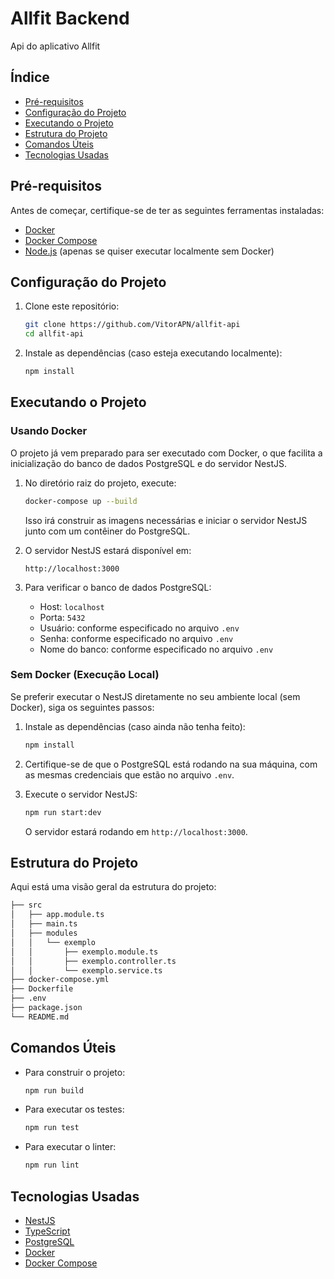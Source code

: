 
# Allfit Backend

Api do aplicativo Allfit

## Índice

- [Pré-requisitos](#pré-requisitos)
- [Configuração do Projeto](#configuração-do-projeto)
- [Executando o Projeto](#executando-o-projeto)
- [Estrutura do Projeto](#estrutura-do-projeto)
- [Comandos Úteis](#comandos-úteis)
- [Tecnologias Usadas](#tecnologias-usadas)

## Pré-requisitos

Antes de começar, certifique-se de ter as seguintes ferramentas instaladas:

- [Docker](https://www.docker.com/get-started)
- [Docker Compose](https://docs.docker.com/compose/install/)
- [Node.js](https://nodejs.org/) (apenas se quiser executar localmente sem Docker)

## Configuração do Projeto

1. Clone este repositório:

   ```bash
   git clone https://github.com/VitorAPN/allfit-api
   cd allfit-api
   ```

2. Instale as dependências (caso esteja executando localmente):

   ```bash
   npm install
   ```

## Executando o Projeto

### Usando Docker

O projeto já vem preparado para ser executado com Docker, o que facilita a inicialização do banco de dados PostgreSQL e do servidor NestJS.

1. No diretório raiz do projeto, execute:

   ```bash
   docker-compose up --build
   ```

   Isso irá construir as imagens necessárias e iniciar o servidor NestJS junto com um contêiner do PostgreSQL.

2. O servidor NestJS estará disponível em:

   ```
   http://localhost:3000
   ```

3. Para verificar o banco de dados PostgreSQL:

   - Host: `localhost`
   - Porta: `5432`
   - Usuário: conforme especificado no arquivo `.env`
   - Senha: conforme especificado no arquivo `.env`
   - Nome do banco: conforme especificado no arquivo `.env`

### Sem Docker (Execução Local)

Se preferir executar o NestJS diretamente no seu ambiente local (sem Docker), siga os seguintes passos:

1. Instale as dependências (caso ainda não tenha feito):

   ```bash
   npm install
   ```

2. Certifique-se de que o PostgreSQL está rodando na sua máquina, com as mesmas credenciais que estão no arquivo `.env`.

3. Execute o servidor NestJS:

   ```bash
   npm run start:dev
   ```

   O servidor estará rodando em `http://localhost:3000`.

## Estrutura do Projeto

Aqui está uma visão geral da estrutura do projeto:

```bash
├── src
│   ├── app.module.ts
│   ├── main.ts
│   ├── modules
│   │   └── exemplo
│   │       ├── exemplo.module.ts
│   │       ├── exemplo.controller.ts
│   │       └── exemplo.service.ts
├── docker-compose.yml
├── Dockerfile
├── .env
├── package.json
└── README.md
```

## Comandos Úteis

- Para construir o projeto:

  ```bash
  npm run build
  ```

- Para executar os testes:

  ```bash
  npm run test
  ```

- Para executar o linter:

  ```bash
  npm run lint
  ```

## Tecnologias Usadas

- [NestJS](https://nestjs.com/)
- [TypeScript](https://www.typescriptlang.org/)
- [PostgreSQL](https://www.postgresql.org/)
- [Docker](https://www.docker.com/)
- [Docker Compose](https://docs.docker.com/compose/)
